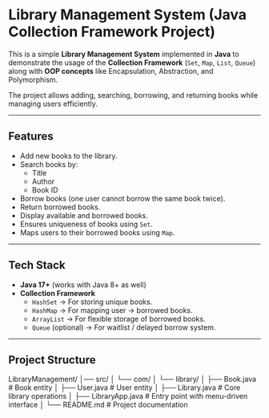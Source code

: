 #  Library Management System (Java Collection Framework Project)

This is a simple **Library Management System** implemented in **Java** to demonstrate the usage of the **Collection Framework** (`Set`, `Map`, `List`, `Queue`) along with **OOP concepts** like Encapsulation, Abstraction, and Polymorphism.

The project allows adding, searching, borrowing, and returning books while managing users efficiently.

---

##  Features

- Add new books to the library.
- Search books by:
    - Title
    - Author
    - Book ID
- Borrow books (one user cannot borrow the same book twice).
- Return borrowed books.
- Display available and borrowed books.
- Ensures uniqueness of books using `Set`.
- Maps users to their borrowed books using `Map`.

---

##  Tech Stack

- **Java 17+** (works with Java 8+ as well)
- **Collection Framework**
    - `HashSet` → For storing unique books.
    - `HashMap` → For mapping user → borrowed books.
    - `ArrayList` → For flexible storage of borrowed books.
    - `Queue` (optional) → For waitlist / delayed borrow system.

---

##  Project Structure

LibraryManagement/
│── src/
│   └── com/
│       └── library/
│           ├── Book.java        # Book entity
│           ├── User.java        # User entity
│           ├── Library.java     # Core library operations
│           ├── LibraryApp.java        # Entry point with menu-driven interface
│
└── README.md    # Project documentation
